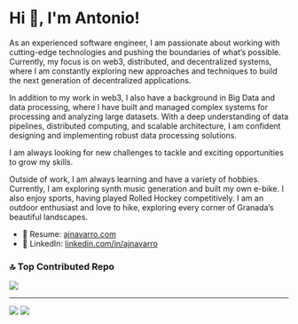 # Hi 👋, I'm Antonio!

As an experienced software engineer, I am passionate about working with cutting-edge technologies and pushing the boundaries of what’s possible. Currently, my focus is on web3, distributed, and decentralized systems, where I am constantly exploring new approaches and techniques to build the next generation of decentralized applications.

In addition to my work in web3, I also have a background in Big Data and data processing, where I have built and managed complex systems for processing and analyzing large datasets. With a deep understanding of data pipelines, distributed computing, and scalable architecture, I am confident designing and implementing robust data processing solutions.

I am always looking for new challenges to tackle and exciting opportunities to grow my skills.

Outside of work, I am always learning and have a variety of hobbies. Currently, I am exploring synth music generation and built my own e-bike. I also enjoy sports, having played Rolled Hockey competitively. I am an outdoor enthusiast and love to hike, exploring every corner of Granada’s beautiful landscapes.

- 📄 Resume: [ajnavarro.com](https://ajnavarro.com)
- 📐 LinkedIn: [linkedin.com/in/ajnavarro](https://www.linkedin.com/in/ajnavarro/)

### 🔝 Top Contributed Repo

![](https://github-contributor-stats.vercel.app/api?username=ajnavarro&limit=15&theme=onedark&combine_all_yearly_contributions=true)

---
[![](https://visitcount.itsvg.in/api?id=ajnavarro&icon=0&color=0)](https://visitcount.itsvg.in)
![](https://hit.yhype.me/github/profile?user_id=1196465)
